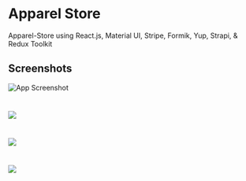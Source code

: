 
# Apparel Store

Apparel-Store using React.js, Material UI, Stripe, Formik, Yup, Strapi, & Redux Toolkit


## Screenshots

![App Screenshot](https://github.com/Momen-Ali/Apparel-store/blob/main/Gif.gif)
#
![](https://i.ibb.co/9qdbVYk/screencapture-localhost-3000-item-3-2022-12-22-01-34-24.png)

#
![](https://i.ibb.co/DVGKvMd/screencapture-localhost-3000-2022-12-22-01-35-36.png)
#
![](https://i.ibb.co/6DQsGLc/screencapture-localhost-3000-checkout-2022-12-22-01-34-48.png)

